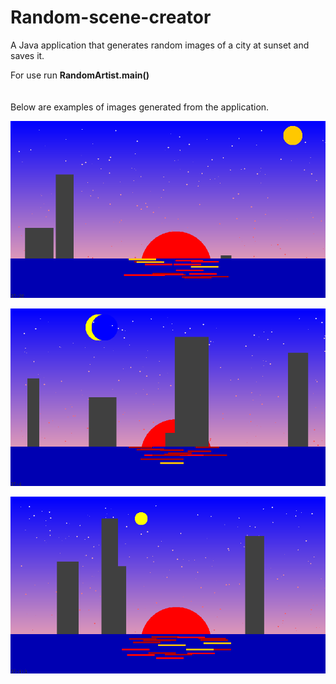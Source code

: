 # Random-scene-creator
A Java application that generates random images of a city at sunset and saves it.

For use run **RandomArtist.main()**<br/>
<br/>
<br/>
Below are examples of images generated from the application.

![Images generated from the scene creator](https://github.com/saandypp/Random-scene-creator/blob/master/images/randomshot_1.png)

![Images generated from the scene creator](https://github.com/saandypp/Random-scene-creator/blob/master/images/2.png)

![Images generated from the scene creator](https://github.com/saandypp/Random-scene-creator/blob/master/images/randomshot_4.png)
